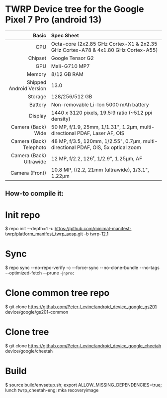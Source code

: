 TWRP Device tree for the Google Pixel 7 Pro (android 13)
=================================================

| Basic                   | Spec Sheet                                                                                                                     |
| -----------------------:|:------------------------------------------------------------------------------------------------------------------------------ |
| CPU                     | Octa-core (2x2.85 GHz Cortex-X1 & 2x2.35 GHz Cortex-A78 & 4x1.80 GHz Cortex-A55)                                                |
| Chipset                  | Google Tensor G2                                                         |
| GPU                      | Mali-G710 MP7                                                                         |
| Memory                   | 8/12 GB RAM                                                           |
| Shipped Android Version  | 13.0                                                         |
| Storage                  | 128/256/512 GB                                     |
| Battery                  | Non-removable Li-Ion 5000 mAh battery                        |
| Display                  | 1440 x 3120 pixels, 19.5:9 ratio (~512 ppi density)                                    |
| Camera (Back) Wide       | 50 MP, f/1.9, 25mm, 1/1.31", 1.2µm, multi-directional PDAF, Laser AF, OIS
| Camera (Back) Telephoto  | 48 MP, f/3.5, 120mm, 1/2.55", 0.7µm, multi-directional PDAF, OIS, 5x optical zoom
| Camera (Back) Ultrawide  | 12 MP, f/2.2, 126˚, 1/2.9", 1.25µm, AF                          |
| Camera (Front)           | 10.8 MP, f/2.2, 21mm (ultrawide), 1/3.1", 1.22µm                                                                                     |

## How-to compile it:
# Init repo
$ repo init --depth=1 -u https://github.com/minimal-manifest-twrp/platform_manifest_twrp_aosp.git -b twrp-12.1

# Sync
$ repo sync --no-repo-verify -c --force-sync --no-clone-bundle --no-tags --optimized-fetch --prune -j`nproc`

# Clone common tree repo
$ git clone https://github.com/Peter-Levine/android_device_google_gs201 device/google/gs201-common

# Clone tree
$ git clone  https://github.com/Peter-Levine/android_device_google_cheetah device/google/cheetah

# Build
$ source build/envsetup.sh; export ALLOW_MISSING_DEPENDENCIES=true; lunch twrp_cheetah-eng; mka recoveryimage

